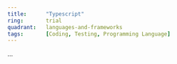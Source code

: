 ```yaml
---
title:      "Typescript"
ring:       trial
quadrant:   languages-and-frameworks
tags:       [Coding, Testing, Programming Language]
---
```

...